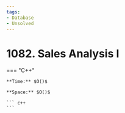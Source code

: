 ```yaml
---
tags:
- Database
- Unsolved
---
```



# 1082. Sales Analysis I

=== "C++"

    **Time:** $O()$

    **Space:** $O()$

    ``` c++
    ```